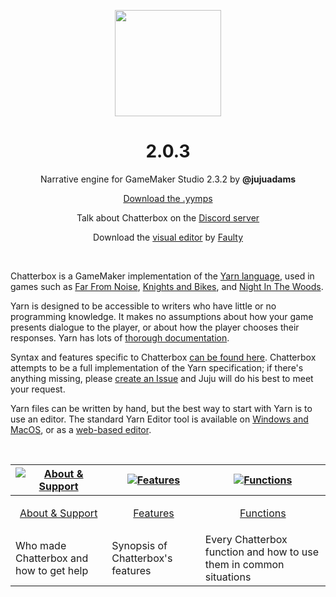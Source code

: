 <p align="center"><img src="https://raw.githubusercontent.com/JujuAdams/Chatterbox/master/LOGO.png" style="display:block; margin:auto; width:170px"></p>
<h1 align="center">2.0.3</h1>

<p align="center">Narrative engine for GameMaker Studio 2.3.2 by <b>@jujuadams</b></p>

<p align="center"><a href="https://github.com/JujuAdams/chatterbox/releases/">Download the .yymps</a></p>
<p align="center">Talk about Chatterbox on the <a href="https://discord.gg/8krYCqr">Discord server</a></p>
<p align="center">Download the <a href="https://github.com/FaultyFunctions/YarnEditor/">visual editor</a> by <a href="https://github.com/FaultyFunctions">Faulty</a></p>

&nbsp;

Chatterbox is a GameMaker implementation of the [Yarn language](https://yarnspinner.dev/), used in games such as [Far From Noise](https://www.georgebatchelor.com/farfromnoise), [Knights and Bikes](https://foamswordgames.com/#knights), and [Night In The Woods](http://www.nightinthewoods.com/).

Yarn is designed to be accessible to writers who have little or no programming knowledge. It makes no assumptions about how your game presents dialogue to the player, or about how the player chooses their responses. Yarn has lots of [thorough documentation](https://yarnspinner.dev/docs/tutorial).

Syntax and features specific to Chatterbox [can be found here](https://raw.githubusercontent.com/JujuAdams/Chatterbox/master/notes/__chatterbox_syntax/__chatterbox_syntax.txt). Chatterbox attempts to be a full implementation of the Yarn specification; if there's anything missing, please [create an Issue](https://github.com/JujuAdams/Chatterbox/issues) and Juju will do his best to meet your request.

Yarn files can be written by hand, but the best way to start with Yarn is to use an editor. The standard Yarn Editor tool is available on [Windows and MacOS](https://github.com/YarnSpinnerTool/YarnEditor/releases/), or as a [web-based editor](https://yarnspinnertool.github.io/YarnEditor/).

&nbsp;

|[![About & Support](https://raw.githubusercontent.com/wiki/JujuAdams/scribble/images/faq.png)](https://github.com/JujuAdams/Chatterbox/wiki/About-&-Support)|[![Features](https://raw.githubusercontent.com/wiki/JujuAdams/scribble/images/features.png)](https://github.com/JujuAdams/Chatterbox/wiki/Features)|[![Functions](https://raw.githubusercontent.com/wiki/JujuAdams/scribble/images/code.png)](https://github.com/JujuAdams/Chatterbox/wiki/Function-Index)|
|----------------------|----------------------|----------------------|
|<p align="center">[About & Support](https://github.com/JujuAdams/Chatterbox/wiki/About-&-Support)</p>|<p align="center">[Features](https://github.com/JujuAdams/Chatterbox/wiki/Features)</p>|<p align="center">[Functions](https://github.com/JujuAdams/Chatterbox/wiki/Function-Index)</p>|
|Who made Chatterbox and how to get help| Synopsis of Chatterbox's features | Every Chatterbox function and how to use them in common situations |
